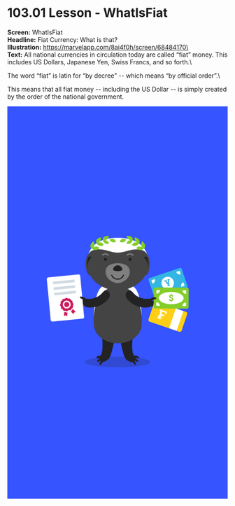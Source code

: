 # 103.01 Lesson - WhatIsFiat

**Screen:** WhatIsFiat\
**Headline:** Fiat Currency: What is that?\
**Illustration:** https://marvelapp.com/8ai4f0h/screen/68484170\
\
**Text:** All national currencies in circulation today are called “fiat” money. This includes US Dollars, Japanese Yen, Swiss Francs, and so forth.\


The word “fiat” is latin for “by decree” -- which means “by official order”.\


This means that all fiat money -- including the US Dollar -- is simply created by the order of the national government.

![](<../.gitbook/assets/image (12).png>)
